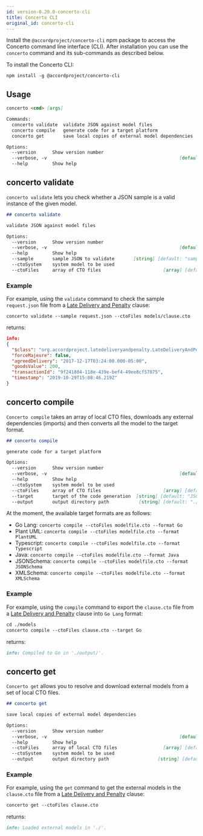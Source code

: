 ```yaml
---
id: version-0.20.0-concerto-cli
title: Concerto CLI
original_id: concerto-cli
---
```


Install the `@accordproject/concerto-cli` npm package to access the Concerto command line interface (CLI). After installation you can use the `concerto` command and its sub-commands as described below.

To install the Concerto CLI:
```
npm install -g @accordproject/concerto-cli
```

## Usage

```md
concerto <cmd> [args]

Commands:
  concerto validate  validate JSON against model files
  concerto compile   generate code for a target platform
  concerto get       save local copies of external model dependencies

Options:
  --version      Show version number                                   [boolean]
  --verbose, -v                                                 [default: false]
  --help         Show help                                             [boolean]
```

## concerto validate
`concerto validate` lets you check whether a JSON sample is a valid instance of the given model.

```md
## concerto validate

validate JSON against model files

Options:
  --version      Show version number                                   [boolean]
  --verbose, -v                                                 [default: false]
  --help         Show help                                             [boolean]
  --sample       sample JSON to validate       [string] [default: "sample.json"]
  --ctoSystem    system model to be used                                [string]
  --ctoFiles     array of CTO files                       [array] [default: "."]
```

### Example
For example, using the `validate` command to check the sample `request.json` file from a [Late Delivery and Penalty](https://github.com/accordproject/cicero-template-library/tree/master/src/latedeliveryandpenalty) clause:

```
concerto validate --sample request.json --ctoFiles models/clause.cto
```

returns:

```json
info:
{
  "$class": "org.accordproject.latedeliveryandpenalty.LateDeliveryAndPenaltyRequest",
  "forceMajeure": false,
  "agreedDelivery": "2017-12-17T03:24:00.000-05:00",
  "goodsValue": 200,
  "transactionId": "9f241804-118e-439e-bef4-49ee8cf57875",
  "timestamp": "2019-10-29T15:08:46.219Z"
}
```


## concerto compile
`Concerto compile` takes an array of local CTO files, downloads any external dependencies (imports) and then converts all the model to the target format.

```md
## concerto compile

generate code for a target platform

Options:
  --version      Show version number                                   [boolean]
  --verbose, -v                                                 [default: false]
  --help         Show help                                             [boolean]
  --ctoSystem    system model to be used                                [string]
  --ctoFiles     array of CTO files                       [array] [default: "."]
  --target       target of the code generation  [string] [default: "JSONSchema"]
  --output       output directory path           [string] [default: "./output/"]
```

At the moment, the available target formats are as follows:
- Go Lang: `concerto compile --ctoFiles modelfile.cto --format Go`
- Plant UML: `concerto compile --ctoFiles modelfile.cto --format PlantUML`
- Typescript: `concerto compile --ctoFiles modelfile.cto --format Typescript`
- Java: `concerto compile --ctoFiles modelfile.cto --format Java`
- JSONSchema: `concerto compile --ctoFiles modelfile.cto --format JSONSchema`
- XMLSchema: `concerto compile --ctoFiles modelfile.cto --format XMLSchema`

### Example
For example, using the `compile` command to export the `clause.cto` file from a [Late Delivery and Penalty](https://github.com/accordproject/cicero-template-library/tree/master/src/latedeliveryandpenalty) clause into `Go Lang` format:

```md
cd ./models
concerto compile --ctoFiles clause.cto --target Go
```

returns:
```md
info: Compiled to Go in './output/'.
```

## concerto get
`Concerto get` allows you to resolve and download external models from a set of local CTO files.

```md
## concerto get

save local copies of external model dependencies

Options:
  --version      Show version number                                   [boolean]
  --verbose, -v                                                 [default: false]
  --help         Show help                                             [boolean]
  --ctoFiles     array of local CTO files                 [array] [default: "."]
  --ctoSystem    system model to be used                                [string]
  --output       output directory path                  [string] [default: "./"]

```

### Example
For example, using the `get` command to get the external models in the `clause.cto` file from a [Late Delivery and Penalty](https://github.com/accordproject/cicero-template-library/tree/master/src/latedeliveryandpenalty) clause:

```md
concerto get --ctoFiles clause.cto
```

returns:
```md
info: Loaded external models in './'.
```
